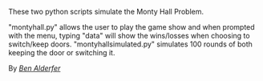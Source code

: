 These two python scripts simulate the Monty Hall Problem.

"montyhall.py" allows the user to play the game show and when prompted with the menu, typing "data" will show the wins/losses when choosing to switch/keep doors.
"montyhallsimulated.py" simulates 100 rounds of both keeping the door or switching it.

By [*Ben Alderfer*](http://awagames.com)